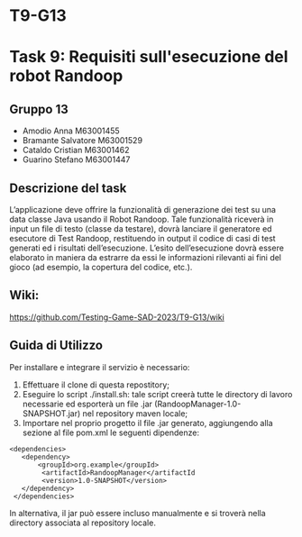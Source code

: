 # T9-G13
# Task 9: Requisiti sull'esecuzione del robot Randoop

## Gruppo 13
- Amodio Anna M63001455
- Bramante Salvatore M63001529
- Cataldo Cristian M63001462
- Guarino Stefano M63001447

## Descrizione del task

L’applicazione deve offrire la funzionalità di generazione dei test su una data classe Java usando il Robot Randoop. Tale funzionalità riceverà in input un file di testo (classe da testare), dovrà lanciare il generatore ed esecutore di Test Randoop, restituendo in output il codice di casi di test generati ed i risultati dell’esecuzione. L’esito dell’esecuzione dovrà essere elaborato in maniera da estrarre da essi le informazioni rilevanti ai fini del gioco (ad esempio, la copertura del codice, etc.).

## Wiki:
https://github.com/Testing-Game-SAD-2023/T9-G13/wiki

## Guida di Utilizzo
Per installare e integrare il servizio è necessario:
1) Effettuare il clone di questa repostitory;
2) Eseguire lo script ./install.sh: tale script creerà tutte le directory di lavoro necessarie ed esporterà un file .jar (RandoopManager-1.0-SNAPSHOT.jar) nel repository maven locale;
3) Importare nel proprio progetto il file .jar generato, aggiungendo alla sezione <dependencies> al file pom.xml le seguenti dipendenze:
```
<dependencies>
   <dependency>
       <groupId>org.example</groupId>
        <artifactId>RandoopManager</artifactId
        <version>1.0-SNAPSHOT</version>
   </dependency>
 </dependencies>
 ```
 In alternativa, il jar può essere incluso manualmente e si troverà nella directory associata al repository locale.

